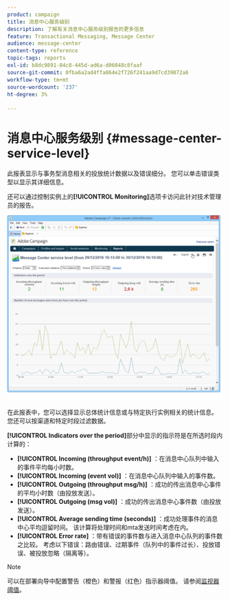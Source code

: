 ```yaml
---
product: campaign
title: 消息中心服务级别
description: 了解有关消息中心服务级别报告的更多信息
feature: Transactional Messaging, Message Center
audience: message-center
content-type: reference
topic-tags: reports
exl-id: b8dc9891-84c8-445d-ad6a-d06048c8faaf
source-git-commit: 0fba6a2ad4ffa864e2f726f241aa9d7cd39072a6
workflow-type: tm+mt
source-wordcount: '237'
ht-degree: 3%

---
```


# 消息中心服务级别 {#message-center-service-level}



此报表显示与事务型消息相关的投放统计数据以及错误细分。 您可以单击错误类型以显示其详细信息。

还可以通过控制实例上的&#x200B;**[!UICONTROL Monitoring]**&#x200B;选项卡访问此针对技术管理员的报告。

![](assets/mc_reports_1.png)

在此报表中，您可以选择显示总体统计信息或与特定执行实例相关的统计信息。 您还可以按渠道和特定时段过滤数据。

**[!UICONTROL Indicators over the period]**&#x200B;部分中显示的指示符是在所选时段内计算的：

* **[!UICONTROL Incoming (throughput event/h)]** ：在消息中心队列中输入的事件平均每小时数。
* **[!UICONTROL Incoming (event vol)]** ：在消息中心队列中输入的事件数。
* **[!UICONTROL Outgoing (throughput msg/h)]** ：成功的传出消息中心事件的平均小时数（由投放发送）。
* **[!UICONTROL Outgoing (msg vol)]** ：成功的传出消息中心事件数（由投放发送）。
* **[!UICONTROL Average sending time (seconds)]** ：成功处理事件的消息中心平均逗留时间。 该计算将处理时间和mta发送时间考虑在内。
* **[!UICONTROL Error rate]** ：带有错误的事件数与进入消息中心队列的事件数之比较。 考虑以下错误：路由错误、过期事件（队列中的事件过长）、投放错误、被投放忽略（隔离等）。

>[!NOTE]
>
>可以在部署向导中配置警告（橙色）和警报（红色）指示器阈值。 请参阅[监视器阈值](../../message-center/using/additional-configurations.md#monitoring-thresholds)。
